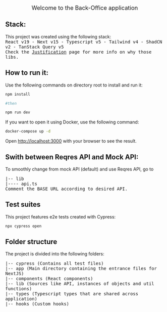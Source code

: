<p align="center" style="text-align: center;">
  <span style="font-size: 18px;">Welcome to the Back-Office application</span>
</p>

## Stack:

<p>
  This project was created using the following stack:
  <br />
  <samp>
    React v19 - Next v15 - Typescript v5 - Tailwind v4 - ShadCN v2 - TanStack Query v5
    <br /> Check the <a href="./JUSTIFY.md">Justification</a> page for more info on why those libs.
  </samp>
</p>

## How to run it:

Use the following commands on directory root to install and run it:

```bash
npm install

#then

npm run dev
```

If you want to open it using Docker, use the following command:

```bash
docker-compose up -d
```

Open [http://localhost:3000](http://localhost:3000) with your browser to see the result.

## Swith between Reqres API and Mock API:

To smoothly change from mock API (default) and use Reqres API, go to

<samp>
|-- lib
<br />|---- api.ts
<br />Comment the BASE URL according to desired API.
</samp>

## Test suites

This project features e2e tests created with Cypress:

```bash
npx cypress open
```

## Folder structure

<p>The project is divided into the following folders:</p>

<p>
<samp>
|-- cypress (Contains all test files)
<br />|-- app (Main directory containing the entrance files for NextJS)
<br />|-- components (React components)
<br />|-- lib (Sources like API, instances of objects and util functions)
<br />|-- types (Typescript types that are shared across application)
<br />|-- hooks (Custom hooks)
</samp>
</p>
